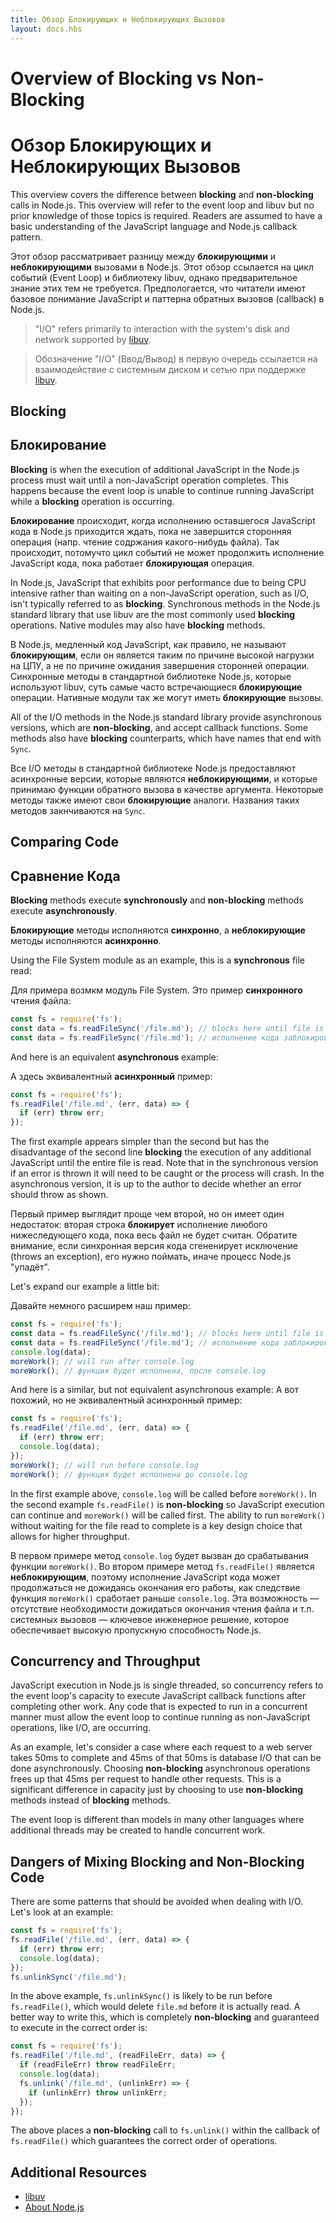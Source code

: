 ```yaml
---
title: Обзор Блокирующих и Неблокирующих Вызовов
layout: docs.hbs
---
```


# Overview of Blocking vs Non-Blocking
# Обзор Блокирующих и Неблокирующих Вызовов

This overview covers the difference between **blocking** and **non-blocking**
calls in Node.js. This overview will refer to the event loop and libuv but no
prior knowledge of those topics is required. Readers are assumed to have a
basic understanding of the JavaScript language and Node.js callback pattern.


Этот обзор рассматривает разницу между **блокирующими** и **неблокирующими**
вызовами в Node.js. Этот обзор ссылается на цикл событий (Event Loop) и библиотеку libuv,
однако предварительное знание этих тем не требуется. Предпологается, что 
читатели имеют базовое понимание JavaScript и паттерна обратных вызовов (callback)
в Node.js.

> "I/O" refers primarily to interaction with the system's disk and
> network supported by [libuv](http://libuv.org/).

> Обозначение "I/O" (Ввод/Вывод) в первую очередь ссылается на взаимодействие
> с системным диском и сетью при поддержке [libuv](http://libuv.org/).


## Blocking
## Блокирование

**Blocking** is when the execution of additional JavaScript in the Node.js
process must wait until a non-JavaScript operation completes. This happens
because the event loop is unable to continue running JavaScript while a
**blocking** operation is occurring.

**Блокирование** происходит, когда исполнению оставшегося JavaScript кода в Node.js
приходится ждать, пока не завершится сторонняя операция (напр. чтение содржания какого-нибудь файла).
Так происходит, потомучто цикл событий не может продолжить исполнение JavaScript
кода, пока работает **блокирующая** операция.

In Node.js, JavaScript that exhibits poor performance due to being CPU intensive
rather than waiting on a non-JavaScript operation, such as I/O, isn't typically
referred to as **blocking**. Synchronous methods in the Node.js standard library
that use libuv are the most commonly used **blocking** operations. Native
modules may also have **blocking** methods.

В Node.js, медленный код JavaScript, как правило, не называют **блокирующим**,
если он является таким по причине высокой нагрузки на ЦПУ, а не по причине
ожидания завершения сторонней операции. Синхронные методы в стандартной
библиотеке Node.js, которые используют libuv, суть самые часто встречающиеся
**блокирующие** операции. Нативные модули так же могут иметь **блокирующие** вызовы.

All of the I/O methods in the Node.js standard library provide asynchronous
versions, which are **non-blocking**, and accept callback functions. Some
methods also have **blocking** counterparts, which have names that end with
`Sync`.

Все I/O методы в стандартной библиотеке Node.js предоставляют асинхронные версии,
которые являются **неблокирующими**, и которые принимаю функции обратного вызова
в качестве аргумента. Некоторые методы также имеют свои **блокирующие** аналоги.
Названия таких методов закнчиваются на `Sync`. 


## Comparing Code
## Сравнение Кода

**Blocking** methods execute **synchronously** and **non-blocking** methods
execute **asynchronously**.

**Блокирующие** методы исполняются **синхронно**, а **неблокирующие** методы
исполняются **асинхронно**.

Using the File System module as an example, this is a **synchronous** file read:

Для примера возмкм модуль File System. Это пример **синхронного** чтения файла:

```js
const fs = require('fs');
const data = fs.readFileSync('/file.md'); // blocks here until file is read 
const data = fs.readFileSync('/file.md'); // исполнение кода заблокированно, пока файл полностью не прочтен
```

And here is an equivalent **asynchronous** example:

А здесь эквивалентный **асинхронный** пример:

```js
const fs = require('fs');
fs.readFile('/file.md', (err, data) => {
  if (err) throw err;
});
```

The first example appears simpler than the second but has the disadvantage of
the second line **blocking** the execution of any additional JavaScript until
the entire file is read. Note that in the synchronous version if an error is
thrown it will need to be caught or the process will crash. In the asynchronous
version, it is up to the author to decide whether an error should throw as
shown.

Первый пример выглядит проще чем второй, но он имеет один недостаток: вторая строка 
**блокирует** исполнение лиюбого нижеследующего кода, пока весь файл не будет считан.
Обратите внимание, если синхронная версия кода сгененирует исключение (throws an exception),
его нужно поймать, иначе процесс Node.js "упадёт". 

Let's expand our example a little bit:

Давайте немного расширем наш пример:

```js
const fs = require('fs');
const data = fs.readFileSync('/file.md'); // blocks here until file is read
const data = fs.readFileSync('/file.md'); // исполнение кода заблокированно, пока файл полностью не прочтен
console.log(data);
moreWork(); // will run after console.log
moreWork(); // функция будет исполнена, после console.log
```

And here is a similar, but not equivalent asynchronous example:
А вот похожий, но не эквивалентный асинхронный пример:

```js
const fs = require('fs');
fs.readFile('/file.md', (err, data) => {
  if (err) throw err;
  console.log(data);
});
moreWork(); // will run before console.log
moreWork(); // функция будет исполнена до console.log
```

In the first example above, `console.log` will be called before `moreWork()`. In
the second example `fs.readFile()` is **non-blocking** so JavaScript execution
can continue and `moreWork()` will be called first. The ability to run
`moreWork()` without waiting for the file read to complete is a key design
choice that allows for higher throughput.

В первом примере метод `console.log` будет вызван до срабатывания функции `moreWork()`.
Во втором примере метод `fs.readFile()` является **неблокирующим**, поэтому исполнение
JavaScript кода может продолжаться не дожидаясь окончания его работы, как следствие 
функция `moreWork()` сработает раньше `console.log`. Эта возможность — отсутствие необходимости 
дожидаться окончания чтения файла и т.п. системных вызовов — ключевое
инженерное решение, которое обеспечивает высокую пропускную способность Node.js.


## Concurrency and Throughput

JavaScript execution in Node.js is single threaded, so concurrency refers to the
event loop's capacity to execute JavaScript callback functions after completing
other work. Any code that is expected to run in a concurrent manner must allow
the event loop to continue running as non-JavaScript operations, like I/O, are
occurring.

As an example, let's consider a case where each request to a web server takes
50ms to complete and 45ms of that 50ms is database I/O that can be done
asynchronously. Choosing **non-blocking** asynchronous operations frees up that
45ms per request to handle other requests. This is a significant difference in
capacity just by choosing to use **non-blocking** methods instead of
**blocking** methods.

The event loop is different than models in many other languages where additional
threads may be created to handle concurrent work.


## Dangers of Mixing Blocking and Non-Blocking Code

There are some patterns that should be avoided when dealing with I/O. Let's look
at an example:

```js
const fs = require('fs');
fs.readFile('/file.md', (err, data) => {
  if (err) throw err;
  console.log(data);
});
fs.unlinkSync('/file.md');
```

In the above example, `fs.unlinkSync()` is likely to be run before
`fs.readFile()`, which would delete `file.md` before it is actually read. A
better way to write this, which is completely **non-blocking** and guaranteed to
execute in the correct order is:


```js
const fs = require('fs');
fs.readFile('/file.md', (readFileErr, data) => {
  if (readFileErr) throw readFileErr;
  console.log(data);
  fs.unlink('/file.md', (unlinkErr) => {
    if (unlinkErr) throw unlinkErr;
  });
});
```

The above places a **non-blocking** call to `fs.unlink()` within the callback of
`fs.readFile()` which guarantees the correct order of operations.


## Additional Resources

- [libuv](http://libuv.org/)
- [About Node.js](https://nodejs.org/en/about/)
